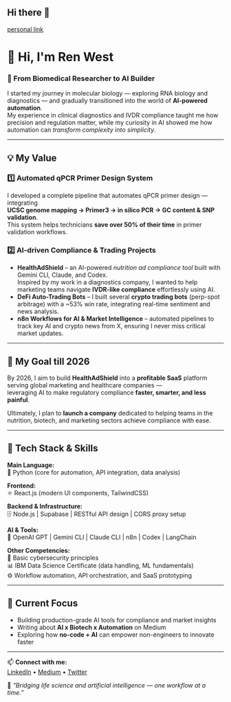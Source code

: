 ## Hi there 👋

<!--
**ericeric0101/ericeric0101** is a ✨ _special_ ✨ repository because its `README.md` (this file) appears on your GitHub profile.

Here are some ideas to get you started:

- 🔭 I’m currently working on ...
- 🌱 I’m currently learning ...
- 👯 I’m looking to collaborate on ...
- 🤔 I’m looking for help with ...
- 💬 Ask me about ...
- 📫 How to reach me: ...
- 😄 Pronouns: ...
- ⚡ Fun fact: ...
-->

[personal link](https://linktr.ee/ckhuang827)

# 👋 Hi, I'm Ren West  

### 🧬 From Biomedical Researcher to AI Builder  

I started my journey in molecular biology — exploring RNA biology and diagnostics — and gradually transitioned into the world of **AI-powered automation**.  
My experience in clinical diagnostics and IVDR compliance taught me how precision and regulation matter, while my curiosity in AI showed me how automation can *transform complexity into simplicity*.  

---

## 💡 My Value

### 1️⃣ Automated qPCR Primer Design System  
I developed a complete pipeline that automates qPCR primer design — integrating  
**UCSC genome mapping → Primer3 → in silico PCR → GC content & SNP validation**.  
This system helps technicians **save over 50% of their time** in primer validation workflows.

### 2️⃣ AI-driven Compliance & Trading Projects  
- **HealthAdShield** – an AI-powered *nutrition ad compliance tool* built with Gemini CLI, Claude, and Codex.  
  Inspired by my work in a diagnostics company, I wanted to help marketing teams navigate **IVDR-like compliance** effortlessly using AI.  
- **DeFi Auto-Trading Bots** – I built several **crypto trading bots** (perp-spot arbitrage) with a ~53% win rate, integrating real-time sentiment and news analysis.  
- **n8n Workflows for AI & Market Intelligence** – automated pipelines to track key AI and crypto news from X, ensuring I never miss critical market updates.

---

## 🎯 My Goal till 2026  

By 2026, I aim to build **HealthAdShield** into a **profitable SaaS** platform serving global marketing and healthcare companies —  
leveraging AI to make regulatory compliance **faster, smarter, and less painful**.  

Ultimately, I plan to **launch a company** dedicated to helping teams in the nutrition, biotech, and marketing sectors achieve compliance with ease.

---

## 🧠 Tech Stack & Skills  

**Main Language:**  
🐍 Python (core for automation, API integration, data analysis)

**Frontend:**  
⚛️ React.js (modern UI components, TailwindCSS)  

**Backend & Infrastructure:**  
🗄️ Node.js | Supabase | RESTful API design | CORS proxy setup  

**AI & Tools:**  
🤖 OpenAI GPT | Gemini CLI | Claude CLI | n8n | Codex | LangChain  

**Other Competencies:**  
🔐 Basic cybersecurity principles  
📊 IBM Data Science Certificate (data handling, ML fundamentals)  
⚙️ Workflow automation, API orchestration, and SaaS prototyping  

---

## 🧭 Current Focus  

- Building production-grade AI tools for compliance and market insights  
- Writing about **AI x Biotech x Automation** on Medium  
- Exploring how **no-code + AI** can empower non-engineers to innovate faster  

---

📫 **Connect with me:**  
[LinkedIn](#) • [Medium](#) • [Twitter](#)  

💬 *“Bridging life science and artificial intelligence — one workflow at a time.”*


